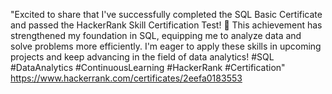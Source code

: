 "Excited to share that I've successfully completed the SQL Basic Certificate and passed the HackerRank Skill Certification Test! 🚀
This achievement has strengthened my foundation in SQL, equipping me to analyze data and solve problems more efficiently.
I'm eager to apply these skills in upcoming projects and keep advancing in the field of data analytics! 
#SQL #DataAnalytics #ContinuousLearning #HackerRank #Certification"
https://www.hackerrank.com/certificates/2eefa0183553
